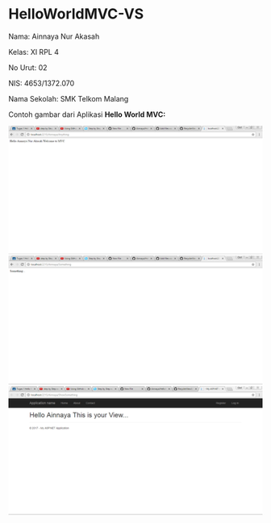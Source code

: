 # HelloWorldMVC-VS
Nama: Ainnaya Nur Akasah

Kelas: XI RPL 4

No Urut: 02

NIS: 4653/1372.070

Nama Sekolah: SMK Telkom Malang
  
Contoh gambar dari Aplikasi **Hello World MVC:**

![Image - Anything](https://github.com/Ainnaya/HelloWorldMVC-VS/blob/master/Hello%20World%20MVC%20-%20Anything.PNG)
![Image - Something](https://github.com/Ainnaya/HelloWorldMVC-VS/blob/master/Hello%20World%20MVC%20-%20Something.PNG)
![Image - ShowSomething](https://github.com/Ainnaya/HelloWorldMVC-VS/blob/master/Hello%20World%20MVC%20-%20ShowSomething.PNG)
